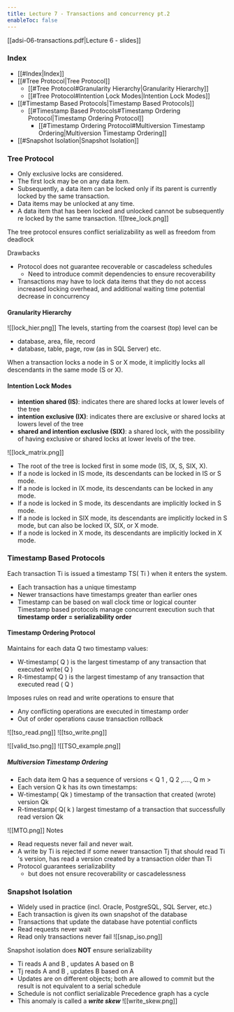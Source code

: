 ```yaml
---
title: Lecture 7 - Transactions and concurrency pt.2
enableToc: false
---
```


[[adsi-06-transactions.pdf|Lecture 6 - slides]]

### Index

- [[#Index|Index]]
- [[#Tree Protocol|Tree Protocol]]
	- [[#Tree Protocol#Granularity Hierarchy|Granularity Hierarchy]]
	- [[#Tree Protocol#Intention Lock Modes|Intention Lock Modes]]
- [[#Timestamp Based Protocols|Timestamp Based Protocols]]
	- [[#Timestamp Based Protocols#Timestamp Ordering Protocol|Timestamp Ordering Protocol]]
		- [[#Timestamp Ordering Protocol#Multiversion Timestamp Ordering|Multiversion Timestamp Ordering]]
- [[#Snapshot Isolation|Snapshot Isolation]]

### Tree Protocol

- Only exclusive locks are considered.
- The first lock may be on any data item.
- Subsequently, a data item can be locked only if its parent is currently locked by the same transaction.
- Data items may be unlocked at any time.
- A data item that has been locked and unlocked cannot be subsequently re locked by the same transaction.
![[tree_lock.png]]

The tree protocol ensures conflict serializability as well as freedom from deadlock

Drawbacks
- Protocol does not guarantee recoverable or cascadeless schedules
	- Need to introduce commit dependencies to ensure recoverability
- Transactions may have to lock data items that they do not access increased locking overhead, and additional waiting time potential decrease in concurrency


#### Granularity Hierarchy
![[lock_hier.png]]
The levels, starting from the coarsest (top) level can be
- database, area, file, record 
- database, table, page, row (as in SQL Server)
etc.

When a transaction locks a node in S or X mode, it implicitly locks all descendants in the same mode (S or X).

#### Intention Lock Modes
- **intention shared (IS)**: indicates there are shared locks at lower levels of the tree
- **intention exclusive (IX)**: indicates there are exclusive or shared locks at lowers level of the tree
- **shared and intention exclusive (SIX)**: a shared lock, with the possibility of having exclusive or shared locks at lower levels of the tree.

![[lock_matrix.png]]
- The root of the tree is locked first in some mode (IS, IX, S, SIX, X).
- If a node is locked in IS mode, its descendants can be locked in IS or S mode.
- If a node is locked in IX mode, its descendants can be locked in any mode.
- If a node is locked in S mode, its descendants are implicitly locked in S mode.
- If a node is locked in SIX mode, its descendants are implicitly locked in S mode, but can also be locked IX, SIX, or X mode.
- If a node is locked in X mode, its descendants are implicitly locked in X mode.


### Timestamp Based Protocols

Each transaction Ti is issued a timestamp TS( Ti ) when it enters the system.
- Each transaction has a unique timestamp
- Newer transactions have timestamps greater than earlier ones
- Timestamp can be based on wall clock time or logical counter
Timestamp based protocols manage concurrent execution such that 
	**timestamp order = serializability order**


#### Timestamp Ordering Protocol

Maintains for each data Q two timestamp values:
- W-timestamp( Q ) is the largest timestamp of any transaction that executed write( Q )
- R-timestamp( Q ) is the largest timestamp of any transaction that executed read ( Q )

Imposes rules on read and write operations to ensure that
- Any conflicting operations are executed in timestamp order
- Out of order operations cause transaction rollback

![[tso_read.png]]
![[tso_write.png]]

![[valid_tso.png]]
![[TSO_example.png]]

##### Multiversion Timestamp Ordering

- Each data item Q has a sequence of versions < Q 1 , Q 2 ,...., Q m >
- Each version Q k has its own timestamps:
- W-timestamp( Qk ) timestamp of the transaction that created (wrote) version Qk
- R-timestamp( Q( k ) largest timestamp of a transaction that successfully read version Qk

![[MTO.png]]
Notes
- Read requests never fail and never wait.
- A write by Ti is rejected if some newer transaction Tj that should read Ti 's version, has read a version created by a transaction older than Ti
- Protocol guarantees serializability
	- but does not ensure recoverability or cascadelessness


### Snapshot Isolation
- Widely used in practice (incl. Oracle, PostgreSQL, SQL Server, etc.)
- Each transaction is given its own snapshot of the database
- Transactions that update the database have potential conflicts
- Read requests never wait
- Read only transactions never fail
![[snap_iso.png]]

Snapshot isolation does **NOT** ensure serializability
- Ti reads A and B , updates A based on B
- Tj reads A and B , updates B based on A
- Updates are on different objects; both are allowed to commit
	but the result is not equivalent to a serial schedule
- Schedule is not conflict serializable
	Precedence graph has a cycle
- This anomaly is called a ***write skew***
![[write_skew.png]]

